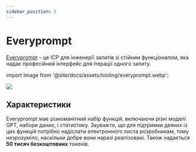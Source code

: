 ```yaml
---
sidebar_position: 5
---
```


# Everyprompt

[Everyprompt](https://www.everyprompt.com) – це ІСР для інженерії запитів зі стійким функціоналом, яка надає професійний інтерфейс для ітерації одного запиту.


import Image from '@site/docs/assets/tooling/everyprompt.webp';

<div style={{textAlign: 'center'}}>
  <img src={Image} style={{width: "750px"}} />
</div>

## Характеристики

Everyprompt має різноманітний набір функцій, включаючи різні моделі GPT, набори даних, і статистику. Зауважте, що для підтримки деяких із цих функцій потрібно надіслати електронного листа розробникам, тому незрозуміло, наскільки добре вони наразі реалізовані. Також надається **50 тисяч безкоштовних** токенів. 